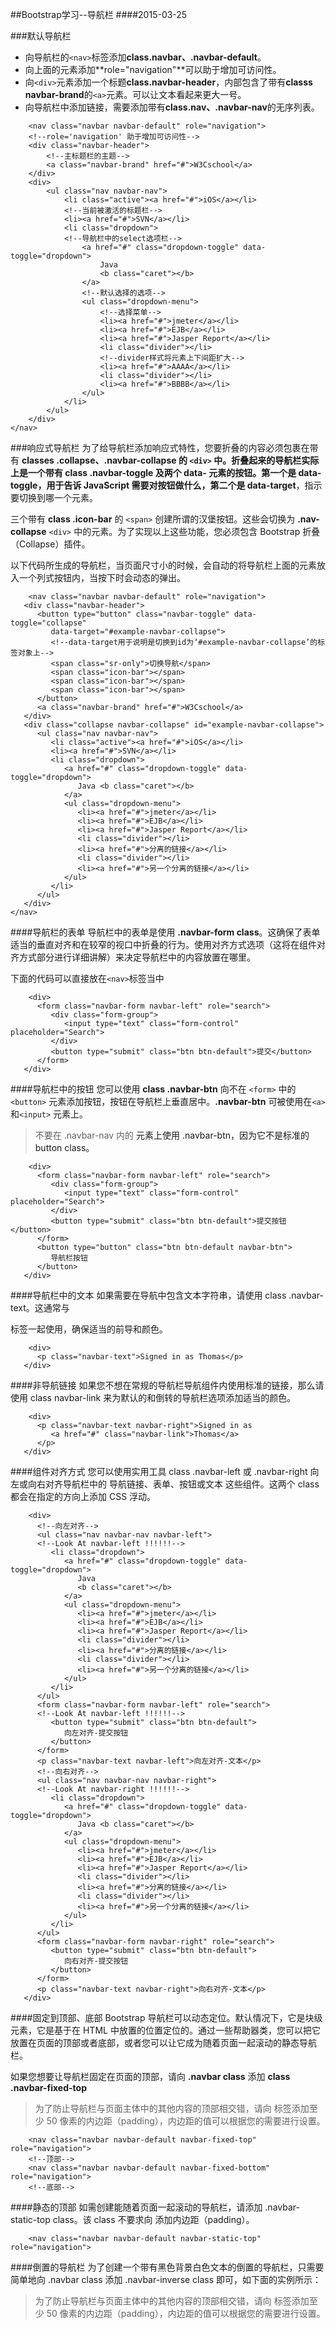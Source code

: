 ##Bootstrap学习--导航栏
####2015-03-25

###默认导航栏
* 向导航栏的`<nav>`标签添加**class.navbar、.navbar-default**。
* 向上面的元素添加**role="navigation"**可以助于增加可访问性。
* 向`<div>`元素添加一个标题**class.navbar-header**，内部包含了带有**classs navbar-brand**的`<a>`元素。可以让文本看起来更大一号。
* 向导航栏中添加链接，需要添加带有**class.nav、.navbar-nav**的无序列表。

```
	<nav class="navbar navbar-default" role="navigation">
	<!--role='navigation' 助于增加可访问性-->
    <div class="navbar-header">
		<!--主标题栏的主题-->
        <a class="navbar-brand" href="#">W3Cschool</a>
    </div>
    <div>
        <ul class="nav navbar-nav">
            <li class="active"><a href="#">iOS</a></li>
            <!--当前被激活的标题栏-->
            <li><a href="#">SVN</a></li>
            <li class="dropdown">
            <!--导航栏中的select选项栏-->
                <a href="#" class="dropdown-toggle" data-toggle="dropdown">
                    Java
                    <b class="caret"></b>
                </a>
                <!--默认选择的选项-->
                <ul class="dropdown-menu">
                	<!--选择菜单-->
                    <li><a href="#">jmeter</a></li>
                    <li><a href="#">EJB</a></li>
                    <li><a href="#">Jasper Report</a></li>
                    <li class="divider"></li>
                    <!--divider样式将元素上下间距扩大-->
                    <li><a href="#">AAAA</a></li>
                    <li class="divider"></li>
                    <li><a href="#">BBBB</a></li>
                </ul>
            </li>
        </ul>
    </div>
</nav>
```
###响应式导航栏
为了给导航栏添加响应式特性，您要折叠的内容必须包裹在带有 **classes .collapse、.navbar-collapse **的 `<div>` 中。折叠起来的导航栏实际上是一个带有 **class .navbar-toggle** 及两个 **data- **元素的按钮。第一个是** data-toggle**，用于告诉 JavaScript 需要对按钮做什么，第二个是** data-target**，指示要切换到哪一个元素。

三个带有 **class .icon-bar** 的 `<span>` 创建所谓的汉堡按钮。这些会切换为 **.nav-collapse**  `<div>` 中的元素。为了实现以上这些功能，您必须包含 Bootstrap 折叠（Collapse）插件。

以下代码所生成的导航栏，当页面尺寸小的时候，会自动的将导航栏上面的元素放入一个列式按钮内，当按下时会动态的弹出。

```
	<nav class="navbar navbar-default" role="navigation">
   <div class="navbar-header">
      <button type="button" class="navbar-toggle" data-toggle="collapse" 
         data-target="#example-navbar-collapse">
         <!--data-target用于说明是切换到id为‘#example-navbar-collapse’的标签对象上-->
         <span class="sr-only">切换导航</span>
         <span class="icon-bar"></span>
         <span class="icon-bar"></span>
         <span class="icon-bar"></span>
      </button>
      <a class="navbar-brand" href="#">W3Cschool</a>
   </div>
   <div class="collapse navbar-collapse" id="example-navbar-collapse">
      <ul class="nav navbar-nav">
         <li class="active"><a href="#">iOS</a></li>
         <li><a href="#">SVN</a></li>
         <li class="dropdown">
            <a href="#" class="dropdown-toggle" data-toggle="dropdown">
               Java <b class="caret"></b>
            </a>
            <ul class="dropdown-menu">
               <li><a href="#">jmeter</a></li>
               <li><a href="#">EJB</a></li>
               <li><a href="#">Jasper Report</a></li>
               <li class="divider"></li>
               <li><a href="#">分离的链接</a></li>
               <li class="divider"></li>
               <li><a href="#">另一个分离的链接</a></li>
            </ul>
         </li>
      </ul>
   </div>
</nav>
```

####导航栏的表单
导航栏中的表单是使用 **.navbar-form class**。这确保了表单适当的垂直对齐和在较窄的视口中折叠的行为。使用对齐方式选项（这将在组件对齐方式部分进行详细讲解）来决定导航栏中的内容放置在哪里。


下面的代码可以直接放在`<nav>`标签当中

```
	<div>
      <form class="navbar-form navbar-left" role="search">
         <div class="form-group">
            <input type="text" class="form-control" placeholder="Search">
         </div>
         <button type="submit" class="btn btn-default">提交</button>
      </form>    
   </div>
```

####导航栏中的按钮
您可以使用 **class .navbar-btn** 向不在 `<form>` 中的 `<button>` 元素添加按钮，按钮在导航栏上垂直居中。**.navbar-btn** 可被使用在` <a> `和`<input>` 元素上。
>不要在 .navbar-nav 内的 <a> 元素上使用 .navbar-btn，因为它不是标准的 button class。

```
	<div>
      <form class="navbar-form navbar-left" role="search">
         <div class="form-group">
            <input type="text" class="form-control" placeholder="Search">
         </div>
         <button type="submit" class="btn btn-default">提交按钮</button>
      </form>    
      <button type="button" class="btn btn-default navbar-btn">
         导航栏按钮
      </button>
   </div>
```

####导航栏中的文本
	如果需要在导航中包含文本字符串，请使用 class .navbar-text。这通常与 <p> 标签一起使用，确保适当的前导和颜色。

```
	<div>
      <p class="navbar-text">Signed in as Thomas</p>
   </div>
```

####非导航链接
	如果您不想在常规的导航栏导航组件内使用标准的链接，那么请使用 class navbar-link 来为默认的和倒转的导航栏选项添加适当的颜色。

```
	<div>
      <p class="navbar-text navbar-right">Signed in as 
         <a href="#" class="navbar-link">Thomas</a>
      </p>
   </div>
```

####组件对齐方式
	您可以使用实用工具 class .navbar-left 或 .navbar-right 向左或向右对齐导航栏中的 导航链接、表单、按钮或文本 这些组件。这两个 class 都会在指定的方向上添加 CSS 浮动。
	
```
	<div>
      <!--向左对齐-->
      <ul class="nav navbar-nav navbar-left">
      <!--Look At navbar-left !!!!!!-->
         <li class="dropdown">
            <a href="#" class="dropdown-toggle" data-toggle="dropdown">
               Java 
               <b class="caret"></b>
            </a>
            <ul class="dropdown-menu">
               <li><a href="#">jmeter</a></li>
               <li><a href="#">EJB</a></li>
               <li><a href="#">Jasper Report</a></li>
               <li class="divider"></li>
               <li><a href="#">分离的链接</a></li>
               <li class="divider"></li>
               <li><a href="#">另一个分离的链接</a></li>
            </ul>
         </li>
      </ul>
      <form class="navbar-form navbar-left" role="search">
      <!--Look At navbar-left !!!!!!-->
         <button type="submit" class="btn btn-default">
            向左对齐-提交按钮  
         </button>
      </form> 
      <p class="navbar-text navbar-left">向左对齐-文本</p>
      <!--向右对齐-->
      <ul class="nav navbar-nav navbar-right">
      <!--Look At navbar-right !!!!!!-->
         <li class="dropdown">
            <a href="#" class="dropdown-toggle" data-toggle="dropdown">
               Java <b class="caret"></b>
            </a>
            <ul class="dropdown-menu">
               <li><a href="#">jmeter</a></li>
               <li><a href="#">EJB</a></li>
               <li><a href="#">Jasper Report</a></li>
               <li class="divider"></li>
               <li><a href="#">分离的链接</a></li>
               <li class="divider"></li>
               <li><a href="#">另一个分离的链接</a></li>
            </ul>
         </li>
      </ul>
      <form class="navbar-form navbar-right" role="search">
         <button type="submit" class="btn btn-default">
            向右对齐-提交按钮
         </button>
      </form> 
      <p class="navbar-text navbar-right">向右对齐-文本</p>
   </div>
```

####固定到顶部、底部
	Bootstrap 导航栏可以动态定位。默认情况下，它是块级元素，它是基于在 HTML 中放置的位置定位的。通过一些帮助器类，您可以把它放置在页面的顶部或者底部，或者您可以让它成为随着页面一起滚动的静态导航栏。

如果您想要让导航栏固定在页面的顶部，请向 **.navbar class** 添加 **class .navbar-fixed-top**

>为了防止导航栏与页面主体中的其他内容的顶部相交错，请向 <body> 标签添加至少 50 像素的内边距（padding），内边距的值可以根据您的需要进行设置。

```
	<nav class="navbar navbar-default navbar-fixed-top" role="navigation">
	<!--顶部-->
	<nav class="navbar navbar-default navbar-fixed-bottom" role="navigation">
	<!--底部-->
```
####静态的顶部
	如需创建能随着页面一起滚动的导航栏，请添加 .navbar-static-top class。该 class 不要求向 <body> 添加内边距（padding）。
	
```
	<nav class="navbar navbar-default navbar-static-top" role="navigation">
```

####倒置的导航栏
	为了创建一个带有黑色背景白色文本的倒置的导航栏，只需要简单地向 .navbar class 添加 .navbar-inverse class 即可，如下面的实例所示：
>为了防止导航栏与页面主体中的其他内容的顶部相交错，请向 <body> 标签添加至少 50 像素的内边距（padding），内边距的值可以根据您的需要进行设置。
